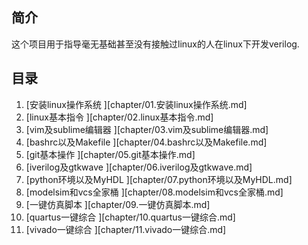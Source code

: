 ## 简介
这个项目用于指导毫无基础甚至没有接触过linux的人在linux下开发verilog.
## 目录
 1. [安装linux操作系统    ][chapter/01.安装linux操作系统.md]   
 2. [linux基本指令        ][chapter/02.linux基本指令.md] 
 3. [vim及sublime编辑器   ][chapter/03.vim及sublime编辑器.md] 
 4. [bashrc以及Makefile   ][chapter/04.bashrc以及Makefile.md] 
 5. [git基本操作          ][chapter/05.git基本操作.md] 
 6. [iverilog及gtkwave    ][chapter/06.iverilog及gtkwave.md] 
 7. [python环境以及MyHDL  ][chapter/07.python环境以及MyHDL.md] 
 8. [modelsim和vcs全家桶  ][chapter/08.modelsim和vcs全家桶.md] 
 9. [一键仿真脚本         ][chapter/09.一键仿真脚本.md] 
10. [quartus一键综合      ][chapter/10.quartus一键综合.md] 
11. [vivado一键综合       ][chapter/11.vivado一键综合.md] 
